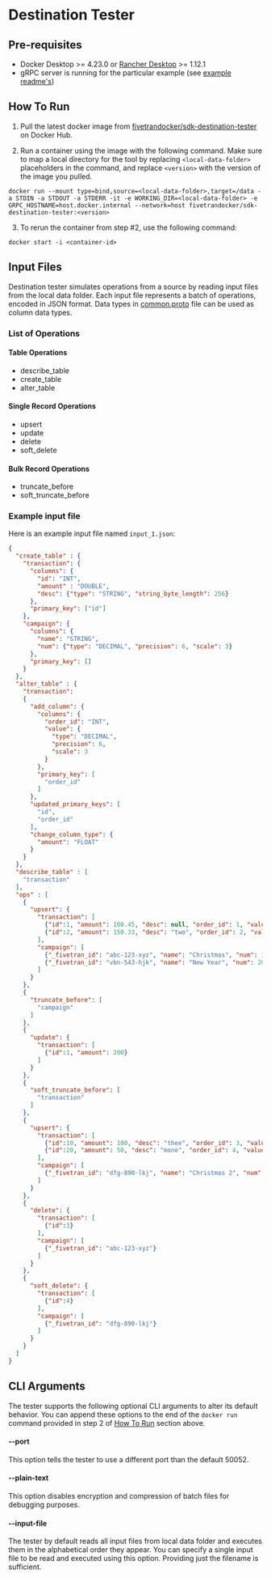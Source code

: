 # Destination Tester

## Pre-requisites
- Docker Desktop >= 4.23.0 or [Rancher Desktop](https://rancherdesktop.io/) >= 1.12.1
- gRPC server is running for the particular example (see [example readme's](/examples/destination/))

## How To Run
1. Pull the latest docker image from [fivetrandocker/sdk-destination-tester](https://hub.docker.com/repository/docker/fivetrandocker/sdk-destination-tester/general) on Docker Hub.

2. Run a container using the image with the following command. Make sure to map a local directory for the tool by replacing `<local-data-folder>` placeholders in the command, and replace `<version>` with the version of the image you pulled.

```
docker run --mount type=bind,source=<local-data-folder>,target=/data -a STDIN -a STDOUT -a STDERR -it -e WORKING_DIR=<local-data-folder> -e GRPC_HOSTNAME=host.docker.internal --network=host fivetrandocker/sdk-destination-tester:<version> 
```

3. To rerun the container from step #2, use the following command:

```
docker start -i <container-id>
```

## Input Files

Destination tester simulates operations from a source by reading input files from the local data folder. Each input file represents a batch of operations, encoded in JSON format. Data types in [common.proto](https://github.com/fivetran/fivetran_sdk/blob/main/common.proto#L73) file can be used as column data types.

### List of Operations

#### Table Operations
* describe_table
* create_table
* alter_table

#### Single Record Operations
* upsert
* update
* delete
* soft_delete

#### Bulk Record Operations
* truncate_before
* soft_truncate_before

### Example input file
Here is an example input file named `input_1.json`:

```json
{
  "create_table" : {
    "transaction": {
      "columns": {
        "id": "INT",
        "amount" : "DOUBLE",
        "desc": {"type": "STRING", "string_byte_length": 256}
      },
      "primary_key": ["id"]
    },
    "campaign": {
      "columns": {
        "name": "STRING",
        "num": {"type": "DECIMAL", "precision": 6, "scale": 3}
      },
      "primary_key": []
    }
  },
  "alter_table" : {
    "transaction":
    {
      "add_column": {
        "columns": {
          "order_id": "INT",
          "value": {
            "type": "DECIMAL",
            "precision": 6,
            "scale": 3
          }
        },
        "primary_key": [
          "order_id"
        ]
      },
      "updated_primary_keys": [
        "id",
        "order_id"
      ],
      "change_column_type": {
        "amount": "FLOAT"
      }
    }
  },
  "describe_table" : [
    "transaction"
  ],
  "ops" : [
    {
      "upsert": {
        "transaction": [
          {"id":1, "amount": 100.45, "desc": null, "order_id": 1, "value": 10.10},
          {"id":2, "amount": 150.33, "desc": "two", "order_id": 2, "value": 10.20}
        ],
        "campaign": [
          {"_fivetran_id": "abc-123-xyz", "name": "Christmas", "num": 100.23},
          {"_fivetran_id": "vbn-543-hjk", "name": "New Year", "num": 200.56}
        ]
      }
    },
    {
      "truncate_before": [
        "campaign"
      ]
    },
    {
      "update": {
        "transaction": [
          {"id":1, "amount": 200}
        ]
      }
    },
    {
      "soft_truncate_before": [
        "transaction"
      ]
    },
    {
      "upsert": {
        "transaction": [
          {"id":10, "amount": 100, "desc": "thee", "order_id": 3, "value": 10.30},
          {"id":20, "amount": 50, "desc": "mone", "order_id": 4, "value": 10.40}
        ],
        "campaign": [
          {"_fivetran_id": "dfg-890-lkj", "name": "Christmas 2", "num": 400.32}
        ]
      }
    },
    {
      "delete": {
        "transaction": [
          {"id":3}
        ],
        "campaign": [
          {"_fivetran_id": "abc-123-xyz"}
        ]
      }
    },
    {
      "soft_delete": {
        "transaction": [
          {"id":4}
        ],
        "campaign": [
          {"_fivetran_id": "dfg-890-lkj"}
        ]
      }
    }
  ]
}

```

## CLI Arguments

The tester supports the following optional CLI arguments to alter its default behavior. You can append these options to the end of the `docker run` command provided in step 2 of [How To Run](https://github.com/fivetran/fivetran_sdk/tree/main/tools/destination-tester#how-to-run) section above.

#### --port
This option tells the tester to use a different port than the default 50052.

#### --plain-text
This option disables encryption and compression of batch files for debugging purposes.

#### --input-file
The tester by default reads all input files from local data folder and executes them in the alphabetical order they appear. You can specify a single input file to be read and executed using this option. Providing just the filename is sufficient.
